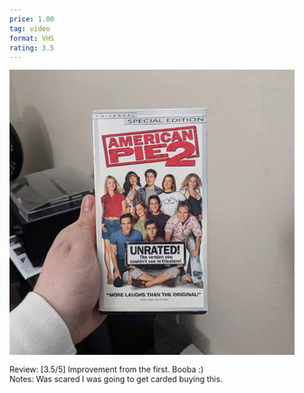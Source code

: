 ```yaml
---
price: 1.00
tag: video
format: VHS
rating: 3.5
---
```

![americanpie2](/assets/img/ibuycrap/americanpie2.jpg) 

Review: [3.5/5] Improvement from the first. Booba :)  
Notes: Was scared I was going to get carded buying this.